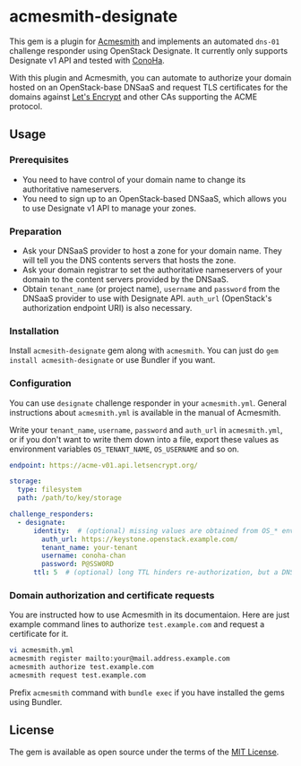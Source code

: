 # acmesmith-designate

This gem is a plugin for [Acmesmith](https://github.com/sorah/acmesmith) and implements an automated `dns-01` challenge responder using OpenStack Designate.
It currently only supports Designate v1 API and tested with [ConoHa](https://www.conoha.jp/conoha).

With this plugin and Acmesmith, you can automate to authorize your domain hosted on an OpenStack-base DNSaaS and request TLS certificates for the domains against [Let's Encrypt](https://letsencrypt.org/) and other CAs supporting the ACME protocol.

## Usage
### Prerequisites
- You need to have control of your domain name to change its authoritative nameservers.
- You need to sign up to an OpenStack-based DNSaaS, which allows you to use Designate v1 API to manage your zones.

### Preparation
- Ask your DNSaaS provider to host a zone for your domain name. They will tell you the DNS contents servers that hosts the zone.
- Ask your domain registrar to set the authoritative nameservers of your domain to the content servers provided by the DNSaaS.
- Obtain `tenant_name` (or project name), `username` and `password` from the DNSaaS provider to use with Designate API. `auth_url` (OpenStack's authorization endpoint URI) is also necessary.

### Installation
Install `acmesith-designate` gem along with `acmesmith`. You can just do `gem install acmesith-designate` or use Bundler if you want.

### Configuration
You can use `designate` challenge responder in your `acmesmith.yml`. General instructions about `acmesmith.yml` is available in the manual of Acmesmith.

Write your `tenant_name`, `username`, `password` and `auth_url` in `acmesmith.yml`, or if you don't want to write them down into a file, export these values as environment variables `OS_TENANT_NAME`, `OS_USERNAME` and so on.

```yaml
endpoint: https://acme-v01.api.letsencrypt.org/

storage:
  type: filesystem
  path: /path/to/key/storage

challenge_responders:
  - designate:
      identity:  # (optional) missing values are obtained from OS_* environment variables
        auth_url: https://keystone.openstack.example.com/
        tenant_name: your-tenant
        username: conoha-chan
        password: P@SSW0RD
      ttl: 5  # (optional) long TTL hinders re-authorization, but a DNSaaS provider may restrict short TTL
```

### Domain authorization and certificate requests

You are instructed how to use Acmesmith in its documentaion.
Here are just example command lines to authorize `test.example.com` and request a certificate for it.

```sh
vi acmesmith.yml
acmesmith register mailto:your@mail.address.example.com
acmesmith authorize test.example.com
acmesmith request test.example.com
```

Prefix `acmesmith` command with `bundle exec` if you have installed the gems using Bundler.

## License

The gem is available as open source under the terms of the [MIT License](http://opensource.org/licenses/MIT).
